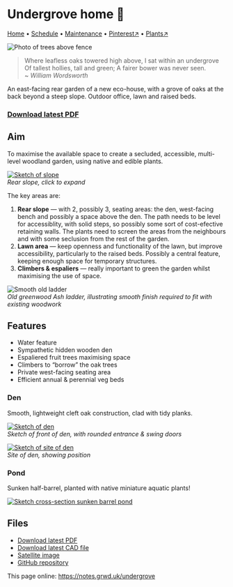 # Undergrove home 🏡

[Home](https://notes.grwd.uk/undergrove/) • [Schedule](https://notes.grwd.uk/undergrove/schedule) • [Maintenance](https://notes.grwd.uk/undergrove/maintenance) • [Pinterest↗](https://pinterest.co.uk/NatureWorksGarden/undergrove) • [Plants↗](https://bit.ly/undergrove-plants)

![Photo of trees above fence](https://res.cloudinary.com/growdigital/image/upload/w_320/v1653663044/undergrove/oak-grove-220526.jpg)

> Where leafless oaks towered high above, I sat within an undergrove<br>Of tallest hollies, tall and green; A fairer bower was never seen.  
~ _William Wordsworth_

An east-facing rear garden of a new eco-house, with a grove of oaks at the back beyond a steep slope. Outdoor office, lawn and raised beds.

### [Download latest PDF](https://github.com/growdigital/undergrove/raw/main/undergrove.pdf)

## Aim

To maximise the available space to create a secluded, accessible, multi-level woodland garden, using native and edible plants. 

[![Sketch of slope](https://res.cloudinary.com/growdigital/image/upload/w_320/v1654091710/undergrove/undergrove-sketch-bank.jpg)](https://res.cloudinary.com/growdigital/image/upload/v1654091710/undergrove/undergrove-sketch-bank.jpg)  
_Rear slope, click to expand_

The key areas are:

1. **Rear slope** — with 2, possibly 3, seating areas: the den, west-facing bench and possibly a space above the den. The path needs to be level for accessiblity, with solid steps, so possibly some sort of cost-efective retaining walls. The plants need to screen the areas from the neighbours and with some seclusion from the rest of the garden.
2. **Lawn area** — keep openness and functionality of the lawn, but improve accessibility, particularly to the raised beds. Possibly a central feature, keeping enough space for temporary structures.
3. **Climbers & espaliers** — really important to green the garden whilst maximising the use of space.

![Smooth old ladder](https://res.cloudinary.com/growdigital/image/upload/w_320/v1653662220/undergrove/ladder-angle-220520.jpg)  
_Old greenwood Ash ladder, illustrating smooth finish required to fit with existing woodwork_

## Features

* Water feature
* Sympathetic hidden wooden den
* Espaliered fruit trees maximising space
* Climbers to “borrow” the oak trees
* Private west-facing seating area
* Efficient annual & perennial veg beds

### Den

Smooth, lightweight cleft oak construction, clad with tidy planks.

[![Sketch of den](https://res.cloudinary.com/growdigital/image/upload/w_320/v1654091725/undergrove/den-sketch-entrance.jpg)](https://res.cloudinary.com/growdigital/image/upload/v1654091725/undergrove/den-sketch-entrance.jpg)  
_Sketch of front of den, with rounded entrance & swing doors_

[![Sketch of site of den](https://res.cloudinary.com/growdigital/image/upload/w_320v1654091711/undergrove/undergrove-sketch-den-site.jpg)](https://res.cloudinary.com/growdigital/image/upload/v1654091711/undergrove/undergrove-sketch-den-site.jpg)  
_Site of den, showing position_

### Pond

Sunken half-barrel, planted with native miniature aquatic plants!

[![Sketch cross-section sunken barrel pond](https://res.cloudinary.com/growdigital/image/upload/w_320/v1654091709/undergrove/pond-cross-section.jpg)](https://res.cloudinary.com/growdigital/image/upload/v1654091709/undergrove/pond-cross-section.jpg)

## Files

* [Download latest PDF](https://github.com/growdigital/undergrove/raw/main/undergrove.pdf)
* [Download latest CAD file](https://downgit.github.io/#/home?url=https://github.com/growdigital/undergrove/blob/main/undergrove.dxf)
* [Satellite image](https://github.com/growdigital/undergrove/raw/main/satellite.jpg)
* [GitHub repository](https://github.com/growdigital/undergrove)

This page online: <https://notes.grwd.uk/undergrove>
